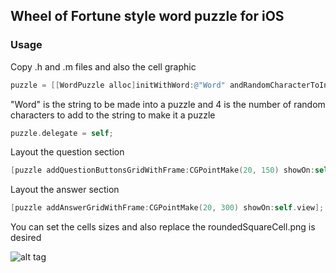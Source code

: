 ## Wheel of Fortune style word puzzle for iOS 

### Usage

Copy .h and .m files and also the cell graphic

```objective-c
puzzle = [[WordPuzzle alloc]initWithWord:@"Word" andRandomCharacterToInjectCount:4];
```
"Word" is the string to be made into a puzzle and 4 is the number of random characters to add to the string to make it a puzzle

```objective-c
puzzle.delegate = self;
```

Layout the question section
```objective-c
[puzzle addQuestionButtonsGridWithFrame:CGPointMake(20, 150) showOn:self.view];
```

Layout the answer section
```objective-c
[puzzle addAnswerGridWithFrame:CGPointMake(20, 300) showOn:self.view];
```

You can set the cells sizes and also replace the roundedSquareCell.png is desired

![alt tag](http://i.imgur.com/9gYvdnq.png)